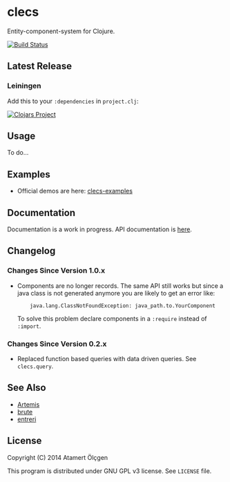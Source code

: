 # clecs

Entity-component-system for Clojure.

[![Build Status](https://travis-ci.org/muhuk/clecs.svg?branch=master)](https://travis-ci.org/muhuk/clecs)


## Latest Release

### Leiningen

Add this to your `:dependencies` in `project.clj`:

[![Clojars Project](http://clojars.org/clecs/latest-version.svg)](http://clojars.org/clecs)


## Usage

To do...


## Examples

-   Official demos are here: [clecs-examples](https://github.com/muhuk/clecs-examples)


## Documentation

Documentation is a work in progress. API documentation is [here](http://clecs.muhuk.com/).


## Changelog

### Changes Since Version 1.0.x

-   Components are no longer records. The same API still works but since
    a java class is not generated anymore you are likely to get an error
    like:

            java.lang.ClassNotFoundException: java_path.to.YourComponent

    To solve this problem declare components in a `:require` instead
    of `:import`.


### Changes Since Version 0.2.x

- Replaced function based queries with data driven queries. See `clecs.query`.


## See Also

-   [Artemis](http://gamadu.com/artemis/)
-   [brute](https://github.com/markmandel/brute)
-   [entreri](https://bitbucket.org/mludwig/entreri/overview)


## License

Copyright (C) 2014  Atamert Ölçgen

This program is distributed under GNU GPL v3 license. See `LICENSE` file.
